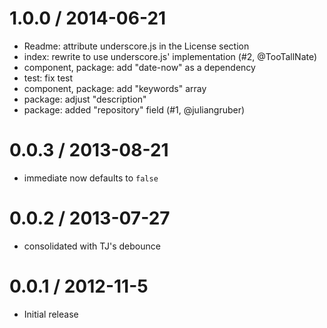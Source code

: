 
1.0.0 / 2014-06-21
==================

 * Readme: attribute underscore.js in the License section
 * index: rewrite to use underscore.js' implementation (#2, @TooTallNate)
 * component, package: add "date-now" as a dependency
 * test: fix test
 * component, package: add "keywords" array
 * package: adjust "description"
 * package: added "repository" field (#1, @juliangruber)

0.0.3 / 2013-08-21
==================

 * immediate now defaults to `false`

0.0.2 / 2013-07-27
==================

 * consolidated with TJ's debounce

0.0.1 / 2012-11-5
==================

 * Initial release
